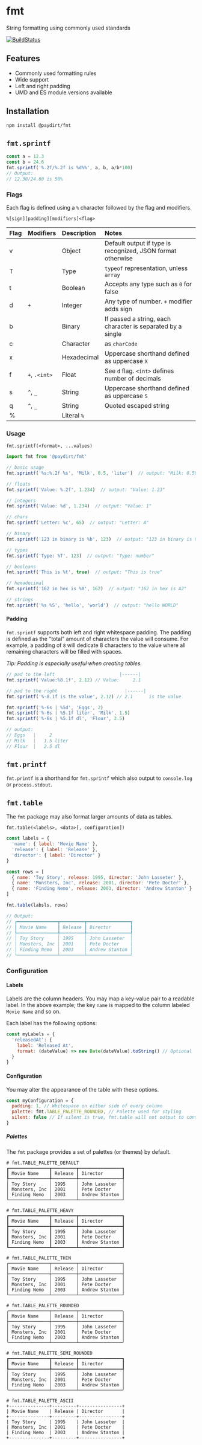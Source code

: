 # fmt

String formatting using commonly used standards

[![BuildStatus](https://travis-ci.org/carlcalderon/fmt.svg?branch=master)](https://travis-ci.org/carlcalderon/fmt)

## Features

- Commonly used formatting rules
- Wide support
- Left and right padding
- UMD and ES module versions available

## Installation

```bash
npm install @paydirt/fmt
```

## `fmt.sprintf`

```javascript
const a = 12.3
const b = 24.6
fmt.sprintf('%.2f/%.2f is %d%%', a, b, a/b*100)
// Output:
// 12.30/24.60 is 50%
```

### Flags

Each flag is defined using a `%` character followed by the flag and modifiers.

```
%[sign][padding][modifiers]<flag>
```

|Flag|Modifiers      |Description  |Notes                                                           |
|----|:--------------|:------------|:---------------------------------------------------------------|
| v  |               | Object      | Default output if type is recognized, JSON format otherwise    |
| T  |               | Type        | `typeof` representation, unless `array`                        |
| t  |               | Boolean     | Accepts any type such as `0` for false                         |
| d  | `+`           | Integer     | Any type of number. `+` modifier adds sign                     |
| b  |               | Binary      | If passed a string, each character is separated by a single ` `|
| c  |               | Character   | as `charCode`                                                  |
| x  |               | Hexadecimal | Uppercase shorthand defined as uppercase `X`                   |
| f  | `+`, `.<int>` | Float       | See `d` flag. `<int>` defines number of decimals               |
| s  | `^`, `_`      | String      | Uppercase shorthand defined as uppercase `S`                   |
| q  | `^`, `_`      | String      | Quoted escaped string                                          |
| %  |               | Literal `%` |                                                                |


### Usage

`fmt.sprintf(<format>, ...values)`

```javascript
import fmt from '@paydirt/fmt'

// basic usage
fmt.sprintf('%s:%.2f %s', 'Milk', 0.5, 'liter')  // output: "Milk: 0.50 liter"

// floats
fmt.sprintf('Value: %.2f', 1.234)  // output: "Value: 1.23"

// integers
fmt.sprintf('Value: %d', 1.234)  // output: "Value: 1"

// chars
fmt.sprintf('Letter: %c', 65)  // output: "Letter: A"

// binary
fmt.sprintf('123 in binary is %b', 123)  // output: "123 in binary is 01111011"

// types
fmt.sprintf('Type: %T', 123)  // output: "Type: number"

// booleans
fmt.sprintf('This is %t', true)  // output: "This is true"

// hexadecimal
fmt.sprintf('162 in hex is %X', 162)  // output: "162 in hex is A2"

// strings
fmt.sprintf('%s %S', 'hello', 'world')  // output: "hello WORLD"
```

#### Padding

`fmt.sprintf` supports both left and right whitespace padding. The padding is
defined as the "total" amount of characters the value will consume. For example,
a padding of `8` will dedicate 8 characters to the value where all remaining
characters will be filled with spaces.

_Tip: Padding is especially useful when creating tables._

```javascript
// pad to the left                        |------|
fmt.sprintf('Value:%8.1f', 2.12) // Value:     2.1

// pad to the right                         |------|
fmt.sprintf('%-8.1f is the value', 2.12) // 2.1      is the value
```

```javascript
fmt.sprintf('%-6s | %5d', 'Eggs', 2)
fmt.sprintf('%-6s | %5.1f liter', 'Milk', 1.5)
fmt.sprintf('%-6s | %5.1f dl', 'Flour', 2.5)

// output:
// Eggs   |     2
// Milk   |   1.5 liter
// Flour  |   2.5 dl
```

## `fmt.printf`

`fmt.printf` is a shorthand for `fmt.sprintf` which also output to `console.log`
or `process.stdout`.

## `fmt.table`

The `fmt` package may also format larger amounts of data as tables.

`fmt.table(<labels>, <data>[, configuration])`

```javascript
const labels = {
  'name': { label: 'Movie Name' },
  'release': { label: 'Release' },
  'director': { label: 'Director' }
}

const rows = [
  { name: 'Toy Story', release: 1995, director: 'John Lasseter' },
  { name: 'Monsters, Inc', release: 2001, director: 'Pete Docter' },
  { name: 'Finding Nemo', release: 2003, director: 'Andrew Stanton' }
]

fmt.table(labsls, rows)

// Output:
// ┏━━━━━━━━━━━━━━━┳━━━━━━━━━┳━━━━━━━━━━━━━━━━┓
// ┃ Movie Name    ┃ Release ┃ Director       ┃
// ┡━━━━━━━━━━━━━━━╇━━━━━━━━━╇━━━━━━━━━━━━━━━━┩
// │ Toy Story     │ 1995    │ John Lasseter  │
// │ Monsters, Inc │ 2001    │ Pete Docter    │
// │ Finding Nemo  │ 2003    │ Andrew Stanton │
// └───────────────┴─────────┴────────────────┘
```

### Configuration

#### Labels

Labels are the column headers. You may map a key-value pair to a readable label.
In the above example; the key `name` is mapped to the column labeled
`Movie Name` and so on.

Each label has the following options:

```javascript
const myLabels = {
  'releasedAt': {
    label: 'Released At',
    format: (dateValue) => new Date(dateValue).toString() // Optional
  }
}
```

#### Configuration

You may alter the appearance of the table with these options.

```javascript
const myConfiguration = {
  padding: 1, // Whitespace on either side of every column
  palette: fmt.TABLE_PALETTE_ROUNDED, // Palette used for styling
  silent: false // If silent is true, fmt.table will not output to console
}
```

##### Palettes

The `fmt` package provides a set of palettes (or themes) by default.

```
# fmt.TABLE_PALETTE_DEFAULT
┏━━━━━━━━━━━━━━━┳━━━━━━━━━┳━━━━━━━━━━━━━━━━┓
┃ Movie Name    ┃ Release ┃ Director       ┃
┡━━━━━━━━━━━━━━━╇━━━━━━━━━╇━━━━━━━━━━━━━━━━┩
│ Toy Story     │ 1995    │ John Lasseter  │
│ Monsters, Inc │ 2001    │ Pete Docter    │
│ Finding Nemo  │ 2003    │ Andrew Stanton │
└───────────────┴─────────┴────────────────┘

# fmt.TABLE_PALETTE_HEAVY
┏━━━━━━━━━━━━━━━┳━━━━━━━━━┳━━━━━━━━━━━━━━━━┓
┃ Movie Name    ┃ Release ┃ Director       ┃
┣━━━━━━━━━━━━━━━╋━━━━━━━━━╋━━━━━━━━━━━━━━━━┫
┃ Toy Story     ┃ 1995    ┃ John Lasseter  ┃
┃ Monsters, Inc ┃ 2001    ┃ Pete Docter    ┃
┃ Finding Nemo  ┃ 2003    ┃ Andrew Stanton ┃
┗━━━━━━━━━━━━━━━┻━━━━━━━━━┻━━━━━━━━━━━━━━━━┛

# fmt.TABLE_PALETTE_THIN
┌───────────────┬─────────┬────────────────┐
│ Movie Name    │ Release │ Director       │
├───────────────┼─────────┼────────────────┤
│ Toy Story     │ 1995    │ John Lasseter  │
│ Monsters, Inc │ 2001    │ Pete Docter    │
│ Finding Nemo  │ 2003    │ Andrew Stanton │
└───────────────┴─────────┴────────────────┘

# fmt.TABLE_PALETTE_ROUNDED
╭───────────────┬─────────┬────────────────╮
│ Movie Name    │ Release │ Director       │
├───────────────┼─────────┼────────────────┤
│ Toy Story     │ 1995    │ John Lasseter  │
│ Monsters, Inc │ 2001    │ Pete Docter    │
│ Finding Nemo  │ 2003    │ Andrew Stanton │
╰───────────────┴─────────┴────────────────╯

# fmt.TABLE_PALETTE_SEMI_ROUNDED
┏━━━━━━━━━━━━━━━┳━━━━━━━━━┳━━━━━━━━━━━━━━━━┓
┃ Movie Name    ┃ Release ┃ Director       ┃
┡━━━━━━━━━━━━━━━╇━━━━━━━━━╇━━━━━━━━━━━━━━━━┩
│ Toy Story     │ 1995    │ John Lasseter  │
│ Monsters, Inc │ 2001    │ Pete Docter    │
│ Finding Nemo  │ 2003    │ Andrew Stanton │
╰───────────────┴─────────┴────────────────╯

# fmt.TABLE_PALETTE_ASCII
+---------------+---------+----------------+
| Movie Name    | Release | Director       |
+---------------+---------+----------------+
| Toy Story     | 1995    | John Lasseter  |
| Monsters, Inc | 2001    | Pete Docter    |
| Finding Nemo  | 2003    | Andrew Stanton |
+---------------+---------+----------------+
```
